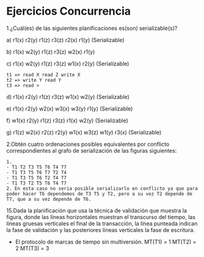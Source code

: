 # Ejercicios Concurrencia

1.¿Cuál(es) de las siguientes planificaciones es(son) serializable(s)?

a) r1(x) r2(y) r1(z) r3(z) r2(x) r1(y) (Serializable)

b) r1(x) w2(y) r1(z) r3(z) w2(x) r1(y)

c) r1(x) w2(y) r1(z) r3(z) w1(x) r2(y) (Serializable)

    t1 => read X read Z write X
    t2 => write Y read Y
    t3 => read >

d) r1(x) r2(y) r1(z) r3(z) w1(x) w2(y) (Serializable)

e) r1(x) r2(y) w2(x) w3(x) w3(y) r1(y)  (Serializable)

f) w1(x) r2(y) r1(z) r3(z) r1(x) w2(y) (Serializable)

g) r1(z) w2(x) r2(z) r2(y) w1(x) w3(z) w1(y) r3(x) (Serializable)

2.Obtén cuatro ordenaciones posibles equivalentes por conflicto correspondientes al grafo de serialización de las figuras siguientes: 

    1. 
    - T1 T2 T3 T5 T6 T4 T7
    - T1 T3 T5 T6 T7 T2 T4
    - T1 T3 T5 T6 T2 T4 T7
    - T1 T3 T2 T5 T6 T4 T7
    2. En esta caso no seria posible serializarlo en conflicto ya que para poder hacer T6 dependemos de T3 T5 y T2, pero a su vez T2 depende de T7, que a su vez depende de T6.

15.Dada la planificación que usa la técnica de validación que muestra la figura, donde las líneas horizontales muestran el transcurso del tiempo, las líneas gruesas verticales el final de la transacción, la línea punteada indican la fase de validación y las posteriores líneas verticales la fase de escritura.

- El protocolo de marcas de tiempo sin multiversión.
MT(T1) = 1
MT(T2) = 2
MT(T3) = 3